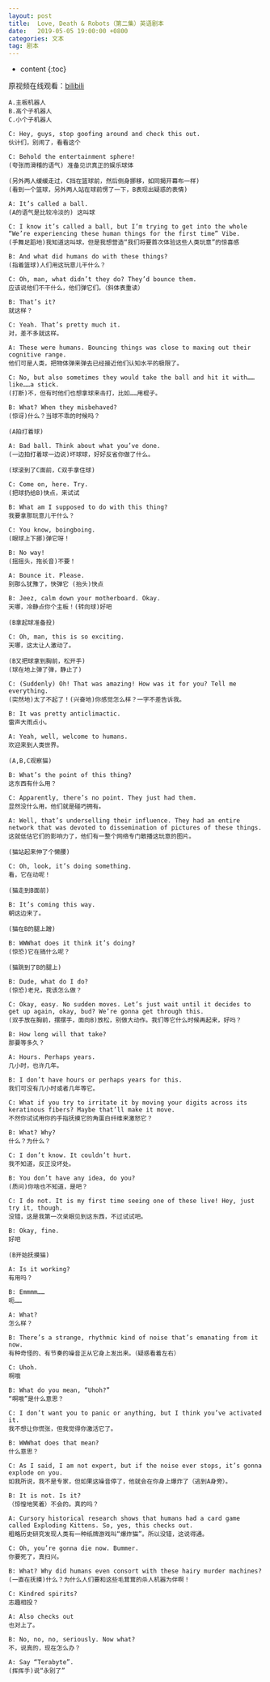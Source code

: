 ```yaml
---
layout: post
title:  Love, Death & Robots（第二集）英语剧本
date:   2019-05-05 19:00:00 +0800
categories: 文本
tag: 剧本
---
```


* content
{:toc}



原视频在线观看：[bilibili](https://www.bilibili.com/video/av46905502/?p=2)  

	A.主板机器人  
	B.高个子机器人  
	C.小个子机器人

	C: Hey, guys, stop goofing around and check this out.
	伙计们，别闹了，看看这个
	
	C: Behold the entertainment sphere!
	(夸张而滑稽的语气) 准备见识真正的娱乐球体
	
	(另外两人缓缓走过，C挡在篮球前，然后侧身挪移，如同揭开幕布一样)
	(看到一个篮球，另外两人站在球前愣了一下，B表现出疑惑的表情)
	
	A: It’s called a ball.
	(A的语气是比较冷淡的) 这叫球
	
	C: I know it’s called a ball, but I’m trying to get into the whole “We’re experiencing these human things for the first time” Vibe.
	(手舞足蹈地)我知道这叫球，但是我想营造“我们将要首次体验这些人类玩意”的惊喜感
	
	B: And what did humans do with these things?
	(指着篮球)人们用这玩意儿干什么？
	
	C: Oh, man, what didn’t they do? They’d bounce them.
	应该说他们不干什么，他们弹它们。（斜体表重读）
	
	B: That’s it?
	就这样？ 
	
	C: Yeah. That’s pretty much it.
	对，差不多就这样。
	
	A: These were humans. Bouncing things was close to maxing out their cognitive range.
	他们可是人类，把物体弹来弹去已经接近他们认知水平的极限了。
	
	C: No, but also sometimes they would take the ball and hit it with……like……a stick.
	(打断)不，但有时他们也想拿球来击打，比如……用棍子。
	
	B: What? When they misbehaved?
	(惊讶)什么？当球不乖的时候吗？
	
	(A拍打着球)
	
	A: Bad ball. Think about what you’ve done.
	(一边拍打着球一边说)坏球球，好好反省你做了什么。
	
	(球滚到了C面前，C双手拿住球)
	
	C: Come on, here. Try.
	(把球扔给B)快点，来试试
	
	B: What am I supposed to do with this thing?
	我要拿那玩意儿干什么？
	
	C: You know, boingboing.
	(眼球上下挪)弹它呀！
	
	B: No way!
	(摇摇头，拖长音)不要！
	
	A: Bounce it. Please.
	别那么犹豫了，快弹它 (抬头)快点
	
	B: Jeez, calm down your motherboard. Okay.
	天哪，冷静点你个主板！(转向球)好吧
	
	(B拿起球准备投)
	
	C: Oh, man, this is so exciting.
	天哪，这太让人激动了。
	
	(B又把球拿到胸前，松开手)
	(球在地上弹了弹，静止了)
	
	C: (Suddenly) Oh! That was amazing! How was it for you? Tell me everything.
	(突然地)太了不起了！(兴奋地)你感觉怎么样？一字不差告诉我。
	
	B: It was pretty anticlimactic.
	雷声大雨点小。
	
	A: Yeah, well, welcome to humans.
	欢迎来到人类世界。
	
	(A,B,C观察猫)
	
	B: What’s the point of this thing?
	这东西有什么用？
	
	C: Apparently, there’s no point. They just had them.
	显然没什么用，他们就是碰巧拥有。
	
	A: Well, that’s underselling their influence. They had an entire network that was devoted to dissemination of pictures of these things.
	这就低估它们的影响力了，他们有一整个网络专门散播这玩意的图片。
	
	(猫站起来伸了个懒腰)
	
	C: Oh, look, it’s doing something.
	看，它在动呢！
	
	(猫走到B面前)
	
	B: It’s coming this way.
	朝这边来了。
	
	(猫在B的腿上蹭)
	
	B: WWWhat does it think it’s doing?
	(惊恐)它在搞什么呢？
	
	(猫跳到了B的腿上)
	
	B: Dude, what do I do?
	(惊恐)老兄，我该怎么做？
	
	C: Okay, easy. No sudden moves. Let’s just wait until it decides to get up again, okay, bud? We’re gonna get through this.
	(双手放在胸前，摆摆手，面向B)放松，别做大动作。我们等它什么时候再起来，好吗？
	
	B: How long will that take?
	那要等多久？
	
	A: Hours. Perhaps years.
	几小时，也许几年。
	
	B: I don’t have hours or perhaps years for this.
	我们可没有几小时或者几年等它。
	
	C: What if you try to irritate it by moving your digits across its keratinous fibers? Maybe that’ll make it move.
	不然你试试用你的手指抚摸它的角蛋白纤维来激怒它？
	
	B: What? Why?
	什么？为什么？
	
	C: I don’t know. It couldn’t hurt.
	我不知道，反正没坏处。
	
	B: You don’t have any idea, do you?
	(质问)你啥也不知道，是吧？
	
	C: I do not. It is my first time seeing one of these live! Hey, just try it, though.
	没错，这是我第一次亲眼见到这东西，不过试试吧。
	
	B: Okay, fine.
	好吧
	
	(B开始抚摸猫)
	
	A: Is it working?
	有用吗？
	
	B: Emmmm……
	呃……
	
	A: What?
	怎么样？
	
	B: There’s a strange, rhythmic kind of noise that’s emanating from it now.
	有种奇怪的、有节奏的噪音正从它身上发出来。（疑惑看着左右）
	
	C: Uhoh.
	啊哦
	
	B: What do you mean, “Uhoh?”
	“啊哦”是什么意思？
	
	C: I don’t want you to panic or anything, but I think you’ve activated it.
	我不想让你慌张，但我觉得你激活它了。
	
	B: WWWhat does that mean?
	什么意思？
	
	C: As I said, I am not expert, but if the noise ever stops, it’s gonna explode on you.
	如我所说，我不是专家，但如果这噪音停了，他就会在你身上爆炸了（逃到A身旁）。
	
	B: It is not. Is it?
	（惊惶地笑着）不会的。真的吗？
	
	A: Cursory historical research shows that humans had a card game called Exploding Kittens. So, yes, this checks out.
	粗略历史研究发现人类有一种纸牌游戏叫“爆炸猫”。所以没错，这说得通。
	
	C: Oh, you’re gonna die now. Bummer. 
	你要死了，真扫兴。
	
	B: What? Why did humans even consort with these hairy murder machines?
	(一直在抚摸)什么？为什么人们要和这些毛茸茸的杀人机器为伴啊！
	
	C: Kindred spirits?
	志趣相投？
	
	A: Also checks out
	也对上了。
	
	B: No, no, no, seriously. Now what?
	不，说真的，现在怎么办？
	
	A: Say “Terabyte”.
	(挥挥手)说“永别了”

